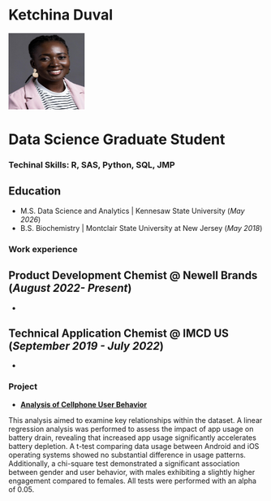# Ketchina Duval
<img src="Picture/8AC1FFEC-97F3-4328-9C34-CFE1C98E366D_1_201_a.jpeg" alt="Headshot" width="150" height="150">

# Data Science Graduate Student

### Techinal Skills: R, SAS, Python, SQL, JMP

## Education
- M.S. Data Science and Analytics | Kennesaw State University (_May 2026_)
- B.S. Biochemistry | Montclair State University at New Jersey (_May 2018_)

### Work experience
**Product Development Chemist @ Newell Brands (_August 2022- Present_)**
-
-

**Technical Application Chemist @ IMCD US (_September 2019 - July 2022_)**
-
-

### Project

- **[Analysis of Cellphone User Behavior](https://github.com/Ketchina/portfolio/blob/main/Project/User%20behavior%20analysis%20.pdf)**  

This analysis aimed to examine key relationships within the dataset. A linear regression analysis was performed to assess the impact of app usage on battery drain, revealing that increased app usage significantly accelerates battery depletion. A t-test comparing data usage between Android and iOS operating systems showed no substantial difference in usage patterns. Additionally, a chi-square test demonstrated a significant association between gender and user behavior, with males exhibiting a slightly higher engagement compared to females. All tests were performed with an alpha of 0.05.





  


